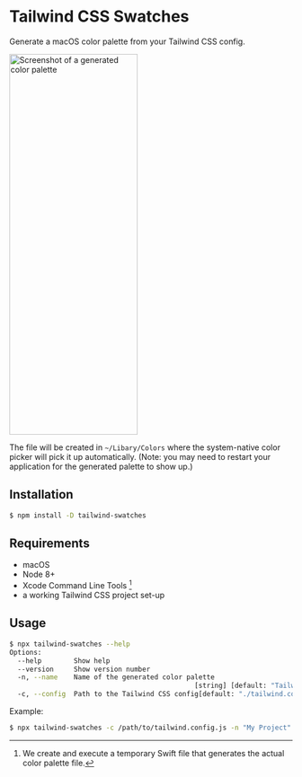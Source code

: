 # Tailwind CSS Swatches

Generate a macOS color palette from your Tailwind CSS config.

<img src="http://f.pb.io/twswatches-screenshot.png" alt="Screenshot of a generated color palette" width="228" height="678" />

The file will be created in `~/Libary/Colors` where the system-native color picker will pick it up automatically. (Note: you may need to restart your application for the generated palette to show up.)

## Installation

```bash
$ npm install -D tailwind-swatches
```

## Requirements

- macOS
- Node 8+
- Xcode Command Line Tools [^1]
- a working Tailwind CSS project set-up

## Usage

```bash
$ npx tailwind-swatches --help
Options:
  --help        Show help                                              [boolean]
  --version     Show version number                                    [boolean]
  -n, --name    Name of the generated color palette
                                              [string] [default: "Tailwind CSS"]
  -c, --config  Path to the Tailwind CSS config[default: "./tailwind.config.js"]
```

Example:

```bash
$ npx tailwind-swatches -c /path/to/tailwind.config.js -n "My Project"
```

[^1]: We create and execute a temporary Swift file that generates the actual color palette file.
